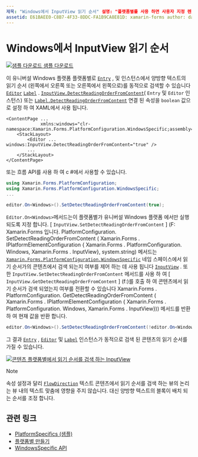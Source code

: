 ```yaml
---
제목: "Windows에서 InputView 읽기 순서" 설명: "플랫폼별를 사용 하면 사용자 지정 렌더러 나 효과를 구현 하지 않고 특정 플랫폼 에서만 사용할 수 있는 기능을 사용할 수 있습니다. 이 문서에서는 양방향 텍스트의 읽기 순서를 동적으로 검색 하는 데 사용 되는 Windows 플랫폼별를 사용 하는 방법을 설명 합니다. "
assetid: E61BAEE0-C8B7-4F33-8DDC-FA1B9CA8E81D: xamarin-forms author: davidbritch: dabritch:: 10/24/2018-loc: [ Xamarin.Forms ,]입니다. Xamarin.Essentials
---
```


# <a name="inputview-reading-order-on-windows"></a>Windows에서 InputView 읽기 순서

[![샘플 다운로드](~/media/shared/download.png) 샘플 다운로드](https://docs.microsoft.com/samples/xamarin/xamarin-forms-samples/userinterface-platformspecifics)

이 유니버설 Windows 플랫폼 플랫폼별로 [`Entry`](xref:Xamarin.Forms.Entry) , 및 인스턴스에서 양방향 텍스트의 읽기 순서 (왼쪽에서 오른쪽 또는 오른쪽에서 왼쪽으로)를 동적으로 검색할 수 있습니다 [`Editor`](xref:Xamarin.Forms.Editor) [`Label`](xref:Xamarin.Forms.Label) . [`InputView.DetectReadingOrderFromContent`](xref:Xamarin.Forms.PlatformConfiguration.WindowsSpecific.InputView.DetectReadingOrderFromContentProperty)( `Entry` 및 `Editor` 인스턴스) 또는 [`Label.DetectReadingOrderFromContent`](xref:Xamarin.Forms.PlatformConfiguration.WindowsSpecific.Label.DetectReadingOrderFromContentProperty) 연결 된 속성을 `boolean` 값으로 설정 하 여 XAML에서 사용 됩니다.

```xaml
<ContentPage ...
             xmlns:windows="clr-namespace:Xamarin.Forms.PlatformConfiguration.WindowsSpecific;assembly=Xamarin.Forms.Core">
    <StackLayout>
        <Editor ... windows:InputView.DetectReadingOrderFromContent="true" />
        ...
    </StackLayout>
</ContentPage>
```

또는 흐름 API를 사용 하 여 c #에서 사용할 수 있습니다.

```csharp
using Xamarin.Forms.PlatformConfiguration;
using Xamarin.Forms.PlatformConfiguration.WindowsSpecific;
...

editor.On<Windows>().SetDetectReadingOrderFromContent(true);
```

`Editor.On<Windows>`메서드는이 플랫폼별가 유니버설 Windows 플랫폼 에서만 실행 되도록 지정 합니다. [ `InputView.SetDetectReadingOrderFromContent` ] (F: Xamarin.Forms 입니다. PlatformConfiguration. SetDetectReadingOrderFromContent ( Xamarin.Forms . IPlatformElementConfiguration { Xamarin.Forms . PlatformConfiguration. Windows, Xamarin.Forms . InputView}, system.string) 메서드는 [`Xamarin.Forms.PlatformConfiguration.WindowsSpecific`](xref:Xamarin.Forms.PlatformConfiguration.WindowsSpecific) 네임 스페이스에서 읽기 순서가의 콘텐츠에서 검색 되는지 여부를 제어 하는 데 사용 됩니다 [`InputView`](xref:Xamarin.Forms.InputView) . 또한 `InputView.SetDetectReadingOrderFromContent` 메서드를 사용 하 여 [ `InputView.GetDetectReadingOrderFromContent` ] (f:)를 호출 하 여 콘텐츠에서 읽기 순서가 검색 되었는지 여부를 전환할 수 있습니다 Xamarin.Forms . PlatformConfiguration. GetDetectReadingOrderFromContent ( Xamarin.Forms . IPlatformElementConfiguration { Xamarin.Forms . PlatformConfiguration. Windows, Xamarin.Forms . InputView})) 메서드를 반환 하 여 현재 값을 반환 합니다.

```csharp
editor.On<Windows>().SetDetectReadingOrderFromContent(!editor.On<Windows>().GetDetectReadingOrderFromContent());
```

그 결과 [`Entry`](xref:Xamarin.Forms.Entry) , [`Editor`](xref:Xamarin.Forms.Editor) 및 [`Label`](xref:Xamarin.Forms.Label) 인스턴스가 동적으로 검색 된 콘텐츠의 읽기 순서를 가질 수 있습니다.

[![콘텐츠 플랫폼별에서 읽기 순서를 검색 하는 InputView](inputview-reading-order-images/editor-readingorder.png "콘텐츠 플랫폼별에서 읽기 순서를 검색 하는 InputView")](inputview-reading-order-images/editor-readingorder-large.png#lightbox "콘텐츠 플랫폼별에서 읽기 순서를 검색 하는 InputView")

> [!NOTE]
> 속성 설정과 달리 [`FlowDirection`](xref:Xamarin.Forms.VisualElement.FlowDirection) 텍스트 콘텐츠에서 읽기 순서를 검색 하는 뷰의 논리는 뷰 내의 텍스트 맞춤에 영향을 주지 않습니다. 대신 양방향 텍스트의 블록이 배치 되는 순서를 조정 합니다.

## <a name="related-links"></a>관련 링크

- [PlatformSpecifics (샘플)](https://docs.microsoft.com/samples/xamarin/xamarin-forms-samples/userinterface-platformspecifics)
- [플랫폼별 만들기](~/xamarin-forms/platform/platform-specifics/index.md#creating-platform-specifics)
- [WindowsSpecific API](xref:Xamarin.Forms.PlatformConfiguration.WindowsSpecific)
